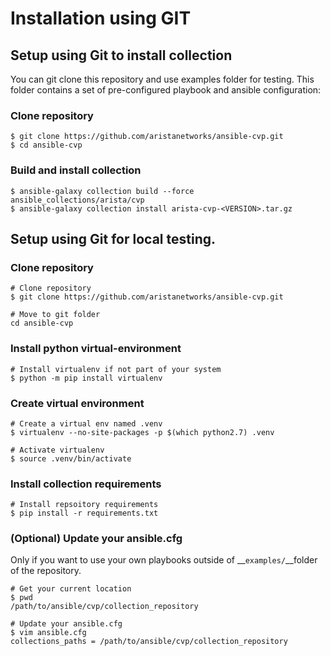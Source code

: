 # Installation using GIT

## Setup using Git to install collection

You can git clone this repository and use examples folder for testing. This folder contains a set of pre-configured playbook and ansible configuration:

### Clone repository

```shell
$ git clone https://github.com/aristanetworks/ansible-cvp.git
$ cd ansible-cvp
```

### Build and install collection

```shell
$ ansible-galaxy collection build --force ansible_collections/arista/cvp
$ ansible-galaxy collection install arista-cvp-<VERSION>.tar.gz
```

## Setup using Git for local testing.

### Clone repository

```shell
# Clone repository
$ git clone https://github.com/aristanetworks/ansible-cvp.git

# Move to git folder
cd ansible-cvp
```

### Install python virtual-environment

```shell
# Install virtualenv if not part of your system
$ python -m pip install virtualenv
```

### Create virtual environment

```shell
# Create a virtual env named .venv
$ virtualenv --no-site-packages -p $(which python2.7) .venv

# Activate virtualenv
$ source .venv/bin/activate
```

### Install collection requirements

```shell
# Install repsoitory requirements
$ pip install -r requirements.txt
```

### (Optional) Update your ansible.cfg

Only if you want to use your own playbooks outside of __`examples/`__folder of the repository.

```shell
# Get your current location
$ pwd
/path/to/ansible/cvp/collection_repository

# Update your ansible.cfg
$ vim ansible.cfg
collections_paths = /path/to/ansible/cvp/collection_repository
```
